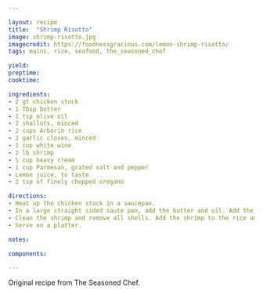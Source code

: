 ```yaml
---

layout: recipe
title:  "Shrimp Risotto"
image: shrimp-risotto.jpg
imagecredit: https://foodnessgracious.com/lemon-shrimp-risotto/
tags: mains, rice, seafood, the_seasoned_chef

yield: 
preptime: 
cooktime: 

ingredients:
- 2 gt chicken stock
- 1 Tbsp butter
- 1 tsp olive oil
- 2 shallots, minced
- 2 cups Arborio rice
- 2 garlic cloves, minced
- 1 cup white wine
- 2 lb shrimp
- ½ cup heavy cream
- 1 cup Parmesan, grated salt and pepper
- Lemon juice, to taste
- 2 tsp of finely chopped oregano

directions:
- Heat up the chicken stock in a saucepan.
- In a large straight sided saute pan, add the butter and oil. Add the minced shallots and sweat over low heat until translucent. Add the arborio rice and toast lightly in the fat. Deglaze with a cup of white wine. Bring up the heat and cook off the alcohol. Add garlic and two cups of hot chicken stock. Stir continuously and add more hot stock when the cooking liquid is absorbed. Cook until the rice is about 80% cooked through.
- Clean the shrimp and remove all shells. Add the shrimp to the rice and continue cooking until the rice is cooked. Add the cream. Add the parmesan cheese and stir in. Season with salt, pepper, lemon juice and oregano.
- Serve on a platter.

notes:

components:

---
```


Original recipe from The Seasoned Chef.